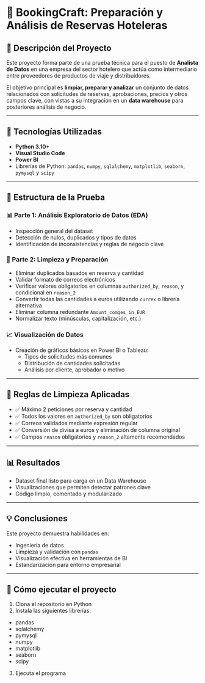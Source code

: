 # 🏨 BookingCraft: Preparación y Análisis de Reservas Hoteleras

## 📌 Descripción del Proyecto

Este proyecto forma parte de una prueba técnica para el puesto de **Analista de Datos** en una empresa del sector hotelero que actúa como intermediario entre proveedores de productos de viaje y distribuidores.

El objetivo principal es **limpiar, preparar y analizar** un conjunto de datos relacionados con solicitudes de reservas, aprobaciones, precios y otros campos clave, con vistas a su integración en un **data warehouse** para posteriores análisis de negocio.

---

## 🧰 Tecnologías Utilizadas

- **Python 3.10+**
- **Visual Studio Code**
- **Power BI**
- Librerías de Python: `pandas`, `numpy`, `sqlalchemy`, `matplotlib`, `seaborn`, `pymysql` y `scipy` 

---

## 🧪 Estructura de la Prueba

### 📊 Parte 1: Análisis Exploratorio de Datos (EDA)

- Inspección general del dataset
- Detección de nulos, duplicados y tipos de datos
- Identificación de inconsistencias y reglas de negocio clave

### 🧼 Parte 2: Limpieza y Preparación

- Eliminar duplicados basados en reserva y cantidad
- Validar formato de correos electrónicos
- Verificar valores obligatorios en columnas `authorized_by`, `reason`, y condicional en `reason_2`
- Convertir todas las cantidades a euros utilizando `currex` o librería alternativa
- Eliminar columna redundante `Amount_comges_in_EUR`
- Normalizar texto (minúsculas, capitalización, etc.)

### 📈 Visualización de Datos

- Creación de gráficos básicos en Power BI o Tableau:
  - Tipos de solicitudes más comunes
  - Distribución de cantidades solicitadas
  - Análisis por cliente, aprobador o motivo

---

## 🧹 Reglas de Limpieza Aplicadas

- ✅ Máximo 2 peticiones por reserva y cantidad
- ✅ Todos los valores en `authorized_by` son obligatorios
- ✅ Correos validados mediante expresión regular
- ✅ Conversión de divisa a euros y eliminación de columna original
- ✅ Campos `reason` obligatorios y `reason_2` altamente recomendados

---

## 📊 Resultados

- Dataset final listo para carga en un Data Warehouse
- Visualizaciones que permiten detectar patrones clave
- Código limpio, comentado y modularizado

---

## 💡 Conclusiones

Este proyecto demuestra habilidades en:
- Ingeniería de datos
- Limpieza y validación con `pandas`
- Visualización efectiva en herramientas de BI
- Estandarización para entorno empresarial

---

## 🚀 Cómo ejecutar el proyecto

1. Clona el repositorio en Python
2. Instala las siguientes librerías:
 - pandas
 - sqlalchemy
 - pymysql
 - numpy
 - matplotlib
 - seaborn
 - scipy
3. Ejecuta el programa

